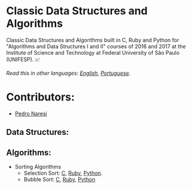 # Classic Data Structures and Algorithms
Classic Data Structures and Algorithms built in C, Ruby and Python for "Algorithms and Data Structures I and II" courses of 2016 and 2017 at the Institute of Science and Technology at Federal University of São Paulo (UNIFESP). 📈

*Read this in other languages: [English](README.md), [Portuguese](README.pt-BR.md).*

# Contributors:
- [Pedro Naresi](https://github.com/pedronaresi)

## Data Structures:

## Algorithms:
- Sorting Algorithms
  - Selection Sort: [C](selection-sort.c), [Ruby](selection-sort.rb), [Python](selection-sort.py).
  - Bubble Sort: [C](bubble-sort.c), [Ruby](bubble-sort.rb), [Python](bubble-sort.py)
